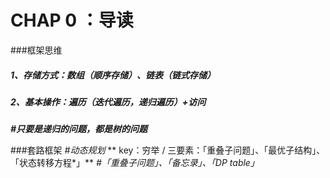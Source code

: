 # CHAP 0 ：导读
###框架思维
##### 1、存储方式：数组（顺序存储）、链表（链式存储）
##### 2、基本操作：遍历（迭代遍历，递归遍历）+访问
***#只要是递归的问题，都是树的问题***

###套路框架
 *#动态规划*
** key：穷举 / 三要素：「重叠子问题」、「最优子结构」、「状态转移方程*」**
 *#「重叠子问题」、「备忘录」、「DP table」*
